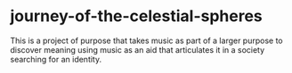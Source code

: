 # journey-of-the-celestial-spheres
This is a project of purpose that takes music as part of a larger purpose to discover meaning using music as an aid that articulates it in a society searching for an identity.
